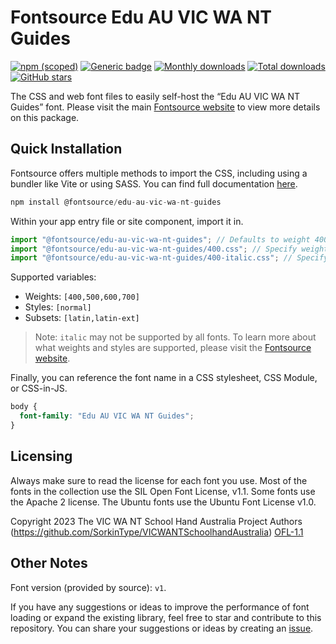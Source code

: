 # Fontsource Edu AU VIC WA NT Guides

[![npm (scoped)](https://img.shields.io/npm/v/@fontsource/edu-au-vic-wa-nt-guides?color=brightgreen)](https://www.npmjs.com/package/@fontsource/edu-au-vic-wa-nt-guides) [![Generic badge](https://img.shields.io/badge/fontsource-passing-brightgreen)](https://github.com/fontsource/fontsource) [![Monthly downloads](https://badgen.net/npm/dm/@fontsource/edu-au-vic-wa-nt-guides)](https://github.com/fontsource/fontsource) [![Total downloads](https://badgen.net/npm/dt/@fontsource/edu-au-vic-wa-nt-guides)](https://github.com/fontsource/fontsource) [![GitHub stars](https://img.shields.io/github/stars/fontsource/fontsource.svg?style=social&label=Star)](https://github.com/fontsource/fontsource/stargazers)

The CSS and web font files to easily self-host the “Edu AU VIC WA NT Guides” font. Please visit the main [Fontsource website](https://fontsource.org/fonts/edu-au-vic-wa-nt-guides) to view more details on this package.

## Quick Installation

Fontsource offers multiple methods to import the CSS, including using a bundler like Vite or using SASS. You can find full documentation [here](https://fontsource.org/docs/getting-started/introduction).

```javascript
npm install @fontsource/edu-au-vic-wa-nt-guides
```

Within your app entry file or site component, import it in.

```javascript
import "@fontsource/edu-au-vic-wa-nt-guides"; // Defaults to weight 400
import "@fontsource/edu-au-vic-wa-nt-guides/400.css"; // Specify weight
import "@fontsource/edu-au-vic-wa-nt-guides/400-italic.css"; // Specify weight and style
```

Supported variables:
- Weights: `[400,500,600,700]`
- Styles: `[normal]`
- Subsets: `[latin,latin-ext]`

> Note: `italic` may not be supported by all fonts. To learn more about what weights and styles are supported, please visit the [Fontsource website](https://fontsource.org/fonts/edu-au-vic-wa-nt-guides).

Finally, you can reference the font name in a CSS stylesheet, CSS Module, or CSS-in-JS.

```css
body {
  font-family: "Edu AU VIC WA NT Guides";
}
```

## Licensing
Always make sure to read the license for each font you use. Most of the fonts in the collection use the SIL Open Font License, v1.1. Some fonts use the Apache 2 license. The Ubuntu fonts use the Ubuntu Font License v1.0.

Copyright 2023 The VIC WA NT School Hand Australia Project Authors (https://github.com/SorkinType/VICWANTSchoolhandAustralia)
[OFL-1.1](http://scripts.sil.org/OFL)

## Other Notes
Font version (provided by source): `v1`.

If you have any suggestions or ideas to improve the performance of font loading or expand the existing library, feel free to star and contribute to this repository. You can share your suggestions or ideas by creating an [issue](https://github.com/fontsource/fontsource/issues).